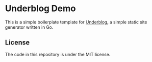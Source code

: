 # Underblog Demo
This is a simple boilerplate template for [Underblog](https://github.com/freetonik/underblog), a simple static site generator written in Go.

## License
The code in this repository is under the MIT license.
